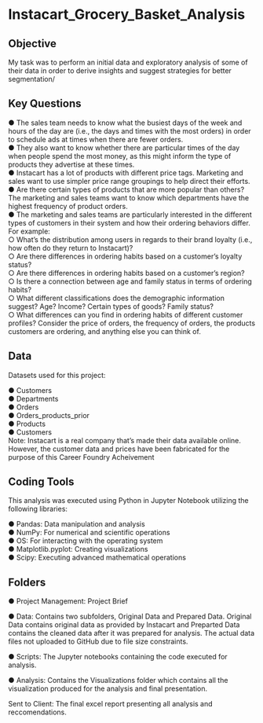 # Instacart_Grocery_Basket_Analysis 
## Objective
My task was to perform an initial data and exploratory analysis of some of their data in order
to derive insights and suggest strategies for better segmentation/
## Key Questions
● The sales team needs to know what the busiest days of the week and hours of the
day are (i.e., the days and times with the most orders) in order to schedule ads at
times when there are fewer orders.\
● They also want to know whether there are particular times of the day when people
spend the most money, as this might inform the type of products they advertise at
these times.\
● Instacart has a lot of products with different price tags. Marketing and sales want to
use simpler price range groupings to help direct their efforts.\
● Are there certain types of products that are more popular than others? The marketing
and sales teams want to know which departments have the highest frequency of
product orders.\
● The marketing and sales teams are particularly interested in the different types of
customers in their system and how their ordering behaviors differ. For example:\
○ What’s the distribution among users in regards to their brand loyalty (i.e., how
often do they return to Instacart)?\
○ Are there differences in ordering habits based on a customer’s loyalty status?\
○ Are there differences in ordering habits based on a customer’s region?\
○ Is there a connection between age and family status in terms of ordering
habits?\
○ What different classifications does the demographic information suggest?
Age? Income? Certain types of goods? Family status?\
○ What differences can you find in ordering habits of different customer
profiles? Consider the price of orders, the frequency of orders, the products
customers are ordering, and anything else you can think of.

## Data
Datasets used for this project:

● Customers\
● Departments\
● Orders\
● Orders_products_prior\
● Products\
● Customers\
Note: Instacart is a real company that’s made their data available online. However, the customer data and prices
have been fabricated for the purpose of this Career Foundry Acheivement

## Coding Tools

This analysis was executed using Python in Jupyter Notebook utilizing the following libraries:

● Pandas: Data manipulation and analysis\
● NumPy: For numerical and scientific operations\
● OS: For interacting with the operating system\
● Matplotlib.pyplot: Creating visualizations\
● Scipy: Executing advanced mathematical operations

## Folders

● Project Management: Project Brief

● Data: Contains two subfolders, Original Data and Prepared Data. Original Data contains original data as provided by Instacart and Preparted Data contains the cleaned data after it was prepared for analysis. The actual data files not uploaded to GitHub due to file size constraints.

● Scripts: The Jupyter notebooks containing the code executed for analysis.

● Analysis: Contains the Visualizations folder which contains all the visualization produced for the analysis and final presentation.

Sent to Client: The final excel report presenting all analysis and reccomendations. 
